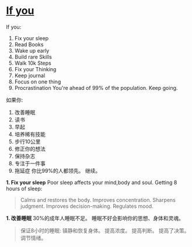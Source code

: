 # [If you](https://github.com/yanjr/gitblog/issues/6)

If you:
1.  Fix your sleep
2.  Read Books
3.  Wake up early
4.  Build rare Skills
5.  Walk 10k Steps
6.  Fix your Thinking
7.  Keep journal
8.  Focus on one thing
9.  Procrastination
You're ahead of 99% of the population.
Keep going.

如果你:
1. 改善睡眠
2. 读书
3. 早起
4. 培养稀有技能
5. 步行10公里
6. 修正你的想法
7. 保持杂志
8. 专注于一件事
9. 拖延症
你比99%的人都领先。
继续。

**1.  Fix your sleep**
Poor sleep affects your mind,body and soul.
Getting 8 hours of sleep:

> Calms and restores the body.
> Improves concentration.
> Sharpens judgment.
> Improves decision-making.
> Regulates mood.
> 

**1. 改善睡眠**
30%的成年人睡眠不足。
睡眠不好会影响你的思想、身体和灵魂。

> 保证8小时的睡眠:
> 镇静和恢复身体。
> 提高浓度。
> 提高判断。
> 提高了决策。
> 调节情绪。

